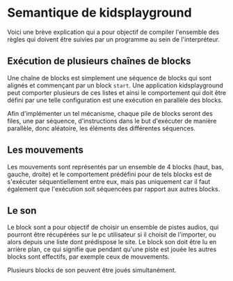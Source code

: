 # Semantique de kidsplayground
Voici une brève explication qui a pour objectif de compiler l'ensemble des règles qui doivent être suivies par un programme au sein de l'interpréteur. 

## Exécution de plusieurs chaînes de blocks
Une chaîne de blocks est simplement une séquence de blocks qui sont alignés et commençant par un block `start`. Une application kidsplayground peut comporter plusieurs de ces listes et ainsi le comportement qui doit être défini par une telle configuration est une exécution en parallèle des blocks. 

Afin d'implémenter un tel mécanisme, chaque pile de blocks seront des files, une par séquence, d'instructions dans le but d'exécuter de manière parallèle, donc aléatoire, les éléments des différentes séquences.

## Les mouvements
Les mouvements sont représentés par un ensemble de 4 blocks (haut, bas, gauche, droite) et le comportement prédéfini pour de tels blocks est de s'exécuter séquentiellement entre eux, mais pas uniquement car il faut également que l'exécution soit séquencées par rapport aux autres blocks.

## Le son
Le block sont a pour objectif de choisir un ensemble de pistes audios, qui pourront être récupérées sur le pc utilisateur si il choisit de l'importer, ou alors depuis une liste dont prédispose le site. Le block son doit être lu en arrière plan, ce qui signifie que pendant qu'une piste est jouée les autres blocks sont effectifs, par exemple ceux de mouvements.

Plusieurs blocks de son peuvent être joués simultanément.  

